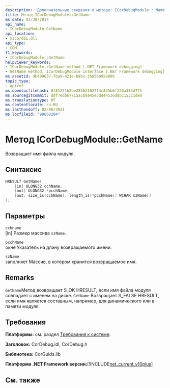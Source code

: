 ```yaml
---
description: 'Дополнительные сведения о методе: ICorDebugModule:: Name'
title: Метод ICorDebugModule::GetName
ms.date: 03/30/2017
api_name:
- ICorDebugModule.GetName
api_location:
- mscordbi.dll
api_type:
- COM
f1_keywords:
- ICorDebugModule::GetName
helpviewer_keywords:
- ICorDebugModule::GetName method [.NET Framework debugging]
- GetName method, ICorDebugModule interface [.NET Framework debugging]
ms.assetid: db499637-7ba9-421e-b8b1-35856995e80b
topic_type:
- apiref
ms.openlocfilehash: 0f81271b2be283621027f4c835b6f220a383d771
ms.sourcegitcommit: ddf7edb67715a5b9a45e3dd44536dabc153c1de0
ms.translationtype: MT
ms.contentlocale: ru-RU
ms.lasthandoff: 02/06/2021
ms.locfileid: "99660204"
---
```

# <a name="icordebugmodulegetname-method"></a>Метод ICorDebugModule::GetName

Возвращает имя файла модуля.  
  
## <a name="syntax"></a>Синтаксис  
  
```cpp
HRESULT GetName(  
    [in] ULONG32 cchName,  
    [out] ULONG32 *pcchName,  
    [out, size_is(cchName), length_is(*pcchName)] WCHAR szName[]  
);  
```  
  
## <a name="parameters"></a>Параметры  

 `cchname`  
 [in] Размер массива `szName`.  
  
 `pcchName`  
 окне Указатель на длину возвращаемого имени.  
  
 `szName`  
 заполняет Массив, в котором хранится возвращаемое имя.  
  
## <a name="remarks"></a>Remarks  

 `GetName`Метод возвращает S_OK HRESULT, если имя файла модуля совпадает с именем на диске. `GetName` Возвращает S_FALSE HRESULT, если имя является составным, например, для динамического или в памяти модуля.  
  
## <a name="requirements"></a>Требования  

 **Платформы:** см. раздел [Требования к системе](../../get-started/system-requirements.md).  
  
 **Заголовок:** CorDebug.idl, CorDebug.h  
  
 **Библиотека:** CorGuids.lib  
  
 **Платформа .NET Framework версии:**[!INCLUDE[net_current_v10plus](../../../../includes/net-current-v10plus-md.md)]  
  
## <a name="see-also"></a>См. также
